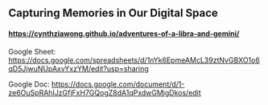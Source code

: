 ## Capturing Memories in Our Digital Space

#### https://cynthziawong.github.io/adventures-of-a-libra-and-gemini/



Google Sheet: https://docs.google.com/spreadsheets/d/1nYk6EpmeAMcL39ztNvGBXO1o6qD5JjwuNUpAxvYxzYM/edit?usp=sharing

Google Doc: https://docs.google.com/document/d/1-ze6OuSpRAhIJzGfjFxH7GQogZ8dA1qPxdwGMjgDkos/edit
